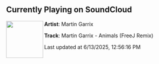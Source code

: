 ## Currently Playing on SoundCloud

[<img align="left" width="100" src="https://i1.sndcdn.com/artworks-Vvz25g0O7cV8GOko-5DR4SQ-t500x500.png">](https://soundcloud.com/freej_music/martin-garrix-animals-freej-remix)

**Artist**: Martin Garrix 

**Track**: Martin Garrix - Animals (FreeJ Remix)

Last updated at 6/13/2025, 12:56:16 PM
